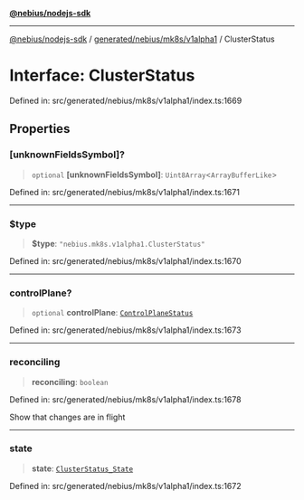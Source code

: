 [**@nebius/nodejs-sdk**](../../../../../README.md)

***

[@nebius/nodejs-sdk](../../../../../README.md) / [generated/nebius/mk8s/v1alpha1](../README.md) / ClusterStatus

# Interface: ClusterStatus

Defined in: src/generated/nebius/mk8s/v1alpha1/index.ts:1669

## Properties

### \[unknownFieldsSymbol\]?

> `optional` **\[unknownFieldsSymbol\]**: `Uint8Array`\<`ArrayBufferLike`\>

Defined in: src/generated/nebius/mk8s/v1alpha1/index.ts:1671

***

### $type

> **$type**: `"nebius.mk8s.v1alpha1.ClusterStatus"`

Defined in: src/generated/nebius/mk8s/v1alpha1/index.ts:1670

***

### controlPlane?

> `optional` **controlPlane**: [`ControlPlaneStatus`](ControlPlaneStatus.md)

Defined in: src/generated/nebius/mk8s/v1alpha1/index.ts:1673

***

### reconciling

> **reconciling**: `boolean`

Defined in: src/generated/nebius/mk8s/v1alpha1/index.ts:1678

Show that changes are in flight

***

### state

> **state**: [`ClusterStatus_State`](../type-aliases/ClusterStatus_State.md)

Defined in: src/generated/nebius/mk8s/v1alpha1/index.ts:1672
